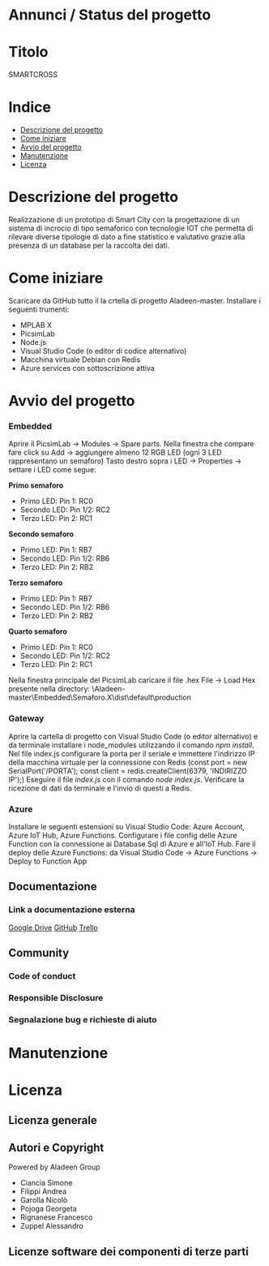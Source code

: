 # Annunci / Status del progetto

# Titolo
SMARTCROSS

# Indice

- [Descrizione del progetto](#descrizione-del-progetto)
- [Come iniziare](#come-iniziare)
- [Avvio del progetto](#avvio-del-progetto)
- [Manutenzione](#manutenzione)
- [Licenza](#licenza)

# Descrizione del progetto
Realizzazione di un prototipo di Smart City con la progettazione di un sistema di incrocio di tipo semaforico con tecnologie IOT che permetta di rilevare diverse tipologie di dato a fine statistico e valutativo grazie alla presenza di un database per la raccolta dei dati.

# Come iniziare
Scaricare da GitHub tutto il la crtella di progetto Aladeen-master.
Installare i seguenti trumenti:
- MPLAB X
- PicsimLab
- Node.js
- Visual Studio Code (o editor di codice alternativo)
- Macchina virtuale Debian con Redis
- Azure services con sottoscrizione attiva

# Avvio del progetto
### Embedded
Aprire il PicsimLab -> Modules -> Spare parts.
Nella finestra che compare fare click su Add -> aggiungere almeno 12 RGB LED (ogni 3 LED rappresentano un semaforo)
Tasto destro sopra i LED -> Properties -> settare i LED come segue:

**Primo semaforo**
- Primo LED: Pin 1: RC0
- Secondo LED: Pin 1/2: RC2
- Terzo LED: Pin 2: RC1

**Secondo semaforo**
- Primo LED: Pin 1: RB7
- Secondo LED: Pin 1/2: RB6
- Terzo LED: Pin 2: RB2

**Terzo semaforo**
- Primo LED: Pin 1: RB7
- Secondo LED: Pin 1/2: RB6
- Terzo LED: Pin 2: RB2

**Quarto semaforo**
- Primo LED: Pin 1: RC0
- Secondo LED: Pin 1/2: RC2
- Terzo LED: Pin 2: RC1

Nella finestra principale del PicsimLab caricare il file .hex File -> Load Hex presente nella directory: \Aladeen-master\Embedded\Semaforo.X\dist\default\production

### Gateway
Aprire la cartella di progetto con Visual Studio Code (o editor alternativo) e da terminale installare i node_modules utilizzando il comando *npm install*.
Nel file index.js configurare la porta per il seriale e immettere l'indirizzo IP della macchina virtuale per la connessione con Redis
(const port = new SerialPort('/PORTA'); const client = redis.createClient(6379, 'INDIRIZZO IP');)
Eseguire il file *index.js* con il comando *node index.js*.
Verificare la ricezione di dati da terminale e l'invio di questi a Redis.

### Azure
Installare le seguenti estensioni su Visual Studio Code: Azure Account, Azure IoT Hub, Azure Functions.
Configurare i file config delle Azure Function con la connessione ai Database Sql di Azure e all'IoT Hub.
Fare il deploy delle Azure Functions: da Visual Studio Code -> Azure Functions -> Deploy to Function App

## Documentazione
### Link a documentazione esterna 
[Google Drive](https://drive.google.com/drive/folders/1CRRsaPtyuaZ3H-2uDrHZevjmXLm522T4)
[GitHub](https://github.com/Francesco-Rignanese/Aladeen)
[Trello](https://trello.com/b/Abhk5jvA/aladeen)

## Community

### Code of conduct

### Responsible Disclosure

### Segnalazione bug e richieste di aiuto

# Manutenzione 

# Licenza 

## Licenza generale 

## Autori e Copyright
Powered by Aladeen Group
- Ciancia Simone
- Filippi Andrea
- Garolla Nicolò
- Pojoga Georgeta
- Rignanese Francesco
- Zuppel Alessandro

## Licenze software dei componenti di terze parti
